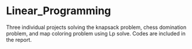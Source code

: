 # Linear_Programming
Three individual projects solving the knapsack problem, chess domination problem, and map coloring problem using Lp solve.
Codes are included in the report.
